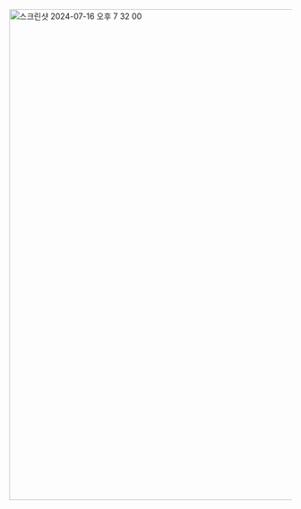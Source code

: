 <img width="878" alt="스크린샷 2024-07-16 오후 7 32 00" src="https://github.com/user-attachments/assets/7c362738-9989-48f7-8bc4-bdd96fb6bdf8">
